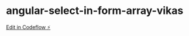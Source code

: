 # angular-select-in-form-array-vikas

[Edit in Codeflow ⚡️](https://stackblitz.com/~/github.com/vikas11-creator/angular-select-in-form-array-vikas)